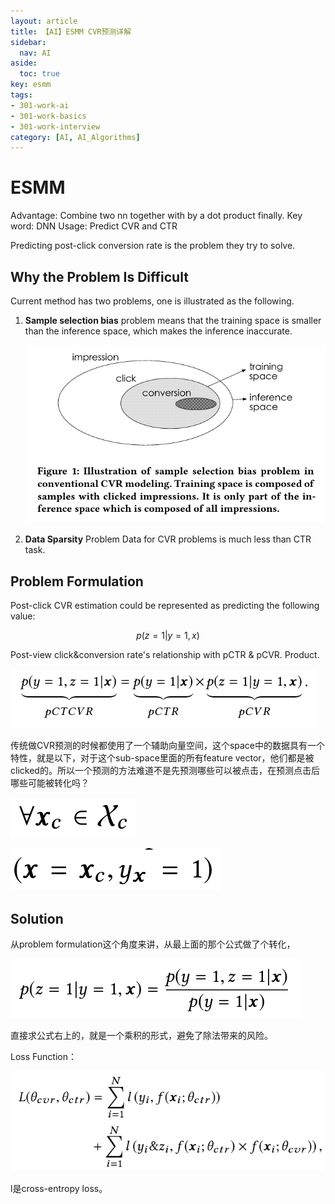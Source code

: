 ```yaml
---
layout: article
title: 【AI】ESMM CVR预测详解
sidebar:
  nav: AI
aside:
  toc: true
key: esmm
tags:
- 301-work-ai
- 301-work-basics
- 301-work-interview
category: [AI, AI_Algorithms]
---
```

# ESMM

Advantage: Combine two nn together with by a dot product finally.
Key word: DNN
Usage: Predict CVR and CTR

Predicting post-click conversion rate is the problem they try to solve. 

## Why the Problem Is Difficult

Current method has two problems, one is illustrated as the following. 

1. **Sample selection bias** problem means that the training space is smaller than the inference space, which makes the inference inaccurate. 
   
    ![Image](/assets/images/esmm.png)
    
2. **Data Sparsity** Problem
Data for CVR problems is much less than CTR task.

## Problem Formulation

Post-click CVR estimation could be represented as predicting the following value: 

$$p(z=1|y=1,x)$$

Post-view click&conversion rate's relationship with pCTR & pCVR. Product.

![Image](/assets/images/esmm_1.png)

传统做CVR预测的时候都使用了一个辅助向量空间，这个space中的数据具有一个特性，就是以下，对于这个sub-space里面的所有feature vector，他们都是被clicked的。所以一个预测的方法难道不是先预测哪些可以被点击，在预测点击后哪些可能被转化吗？

![Image](/assets/images/esmm_2.png)

![Image](/assets/images/esmm_3.png)

## Solution

从problem formulation这个角度来讲，从最上面的那个公式做了个转化，

![Image](/assets/images/esmm_4.png)

直接求公式右上的，就是一个乘积的形式，避免了除法带来的风险。

Loss Function：

![Image](/assets/images/esmm_5.png)

l是cross-entropy loss。